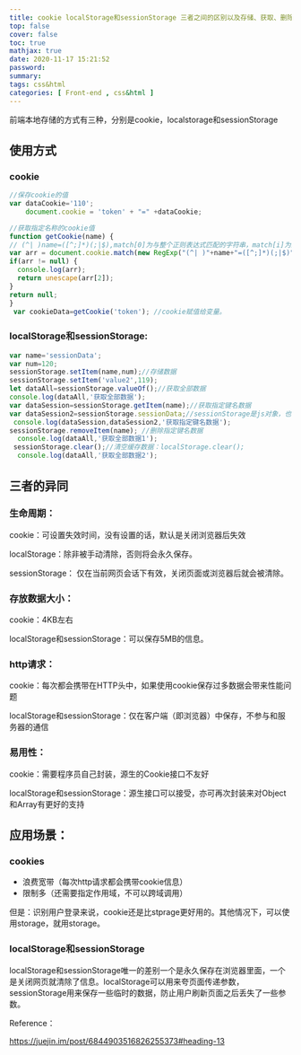 ```yaml
---
title: cookie localStorage和sessionStorage 三者之间的区别以及存储、获取、删除等使用方式
top: false
cover: false
toc: true
mathjax: true
date: 2020-11-17 15:21:52
password:
summary:
tags: css&html
categories: [ Front-end , css&html ]
---
```


前端本地存储的方式有三种，分别是cookie，localstorage和sessionStorage 

## 使用方式

### cookie

```js
//保存cookie的值 
var dataCookie='110';
    document.cookie = 'token' + "=" +dataCookie; 

//获取指定名称的cookie值
function getCookie(name) { 
// (^| )name=([^;]*)(;|$),match[0]为与整个正则表达式匹配的字符串，match[i]为正则表达式捕获数组相匹配的数组；
var arr = document.cookie.match(new RegExp("(^| )"+name+"=([^;]*)(;|$)"));
if(arr != null) {
  console.log(arr);
  return unescape(arr[2]);
}
return null;
}
 var cookieData=getCookie('token'); //cookie赋值给变量。
```

### localStorage和sessionStorage:

```js
var name='sessionData';
var num=120;
sessionStorage.setItem(name,num);//存储数据
sessionStorage.setItem('value2',119);
let dataAll=sessionStorage.valueOf();//获取全部数据
console.log(dataAll,'获取全部数据');
var dataSession=sessionStorage.getItem(name);//获取指定键名数据
var dataSession2=sessionStorage.sessionData;//sessionStorage是js对象，也可以使用key的方式来获取值
 console.log(dataSession,dataSession2,'获取指定键名数据');
sessionStorage.removeItem(name); //删除指定键名数据
  console.log(dataAll,'获取全部数据1');
 sessionStorage.clear();//清空缓存数据：localStorage.clear();
  console.log(dataAll,'获取全部数据2');  
```

## 三者的异同

### 生命周期：

cookie：可设置失效时间，没有设置的话，默认是关闭浏览器后失效

localStorage：除非被手动清除，否则将会永久保存。

sessionStorage： 仅在当前网页会话下有效，关闭页面或浏览器后就会被清除。

### 存放数据大小：

cookie：4KB左右

localStorage和sessionStorage：可以保存5MB的信息。

### http请求：

cookie：每次都会携带在HTTP头中，如果使用cookie保存过多数据会带来性能问题

localStorage和sessionStorage：仅在客户端（即浏览器）中保存，不参与和服务器的通信

### 易用性：

cookie：需要程序员自己封装，源生的Cookie接口不友好

localStorage和sessionStorage：源生接口可以接受，亦可再次封装来对Object和Array有更好的支持

## 应用场景：

### cookies

- 浪费宽带（每次http请求都会携带cookie信息）
- 限制多（还需要指定作用域，不可以跨域调用）

但是：识别用户登录来说，cookie还是比stprage更好用的。其他情况下，可以使用storage，就用storage。

### localStorage和sessionStorage

localStorage和sessionStorage唯一的差别一个是永久保存在浏览器里面，一个是关闭网页就清除了信息。localStorage可以用来夸页面传递参数，sessionStorage用来保存一些临时的数据，防止用户刷新页面之后丢失了一些参数。

 

Reference：

https://juejin.im/post/6844903516826255373#heading-13